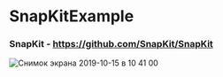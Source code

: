# SnapKitExample

### SnapKit - https://github.com/SnapKit/SnapKit

![Снимок экрана 2019-10-15 в 10 41 00](https://user-images.githubusercontent.com/30910230/66810623-4c5ed080-ef38-11e9-8a53-8b684c0e2e83.png)
